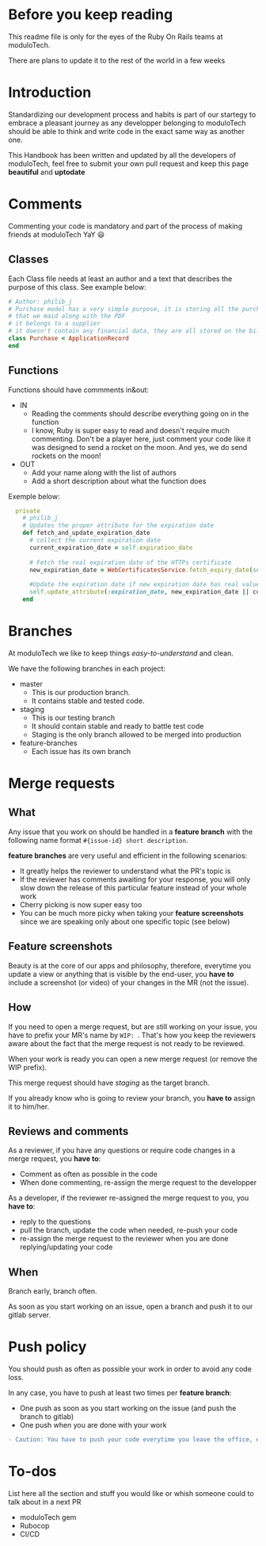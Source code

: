 # Before you keep reading

This readme file is only for the eyes of the Ruby On Rails teams at moduloTech.

There are plans to update it to the rest of the world in a few weeks

# Introduction

Standardizing our development process and habits is part of our startegy to embrace a pleasant journey as any developper belonging to moduloTech should be able to think and write code in the exact same way as another one.

This Handbook has been written and updated by all the developers of moduloTech, feel free to submit your own pull request and keep this page **beautiful** and **uptodate**

# Comments

Commenting your code is mandatory and part of the process of making friends at moduloTech YaY 😃 

## Classes

Each Class file needs at least an author and a text that describes the purpose of this class. See example below:

````ruby
# Author: philib_j
# Purchase model has a very simple purpose, it is storing all the purchases
# that we maid along with the PDF
# it belongs to a supplier
# it doesn't contain any financial data, they are all stored on the bill object
class Purchase < ApplicationRecord
end
````

## Functions

Functions should have commments in&out:
* IN
  * Reading the comments should describe everything going on in the function
  * I know, Ruby is super easy to read and doesn't require much commenting. Don't be a player here, just comment your code like it was designed to send a rocket on the moon. And yes, we do send rockets on the moon!
* OUT
  * Add your name along with the list of authors
  * Add a short description about what the function does
  
Exemple below:

````ruby
  private
    # philib_j
    # Updates the proper attribute for the expiration date
    def fetch_and_update_expiration_date
      # collect the current expiration date
      current_expiration_date = self.expiration_date
      
      # Fetch the real expiration date of the HTTPs certificate
      new_expiration_date = WebCertificatesService.fetch_expiry_date(self.url)
      
      #Update the expiration date if new expiration date has real value or keep the old one
      self.update_attribute(:expiration_date, new_expiration_date || current_expiration_date)
    end
````

# Branches

At moduloTech we like to keep things *easy-to-understand* and clean.

We have the following branches in each project:
  * master
    * This is our production branch.
    * It contains stable and tested code.
  * staging
    * This is our testing branch
    * It should contain stable and ready to battle test code
    * Staging is the only branch allowed to be merged into production
  * feature-branches
    * Each issue has its own branch

# Merge requests
## What

Any issue that you work on should be handled in a **feature branch** with the following name format `#{issue-id} short description`.

**feature branches** are very useful and efficient in the following scenarios:
  * It greatly helps the reviewer to understand what the PR's topic is
  * If the reviewer has comments awaiting for your response, you will only slow down the release of this particular feature instead of your whole work
  * Cherry picking is now super easy too
  * You can be much more picky when taking your **feature screenshots** since we are speaking only about one specific topic (see below)

## Feature screenshots

Beauty is at the core of our apps and philosophy, therefore, everytime you update a view or anything that is visible by the end-user, you **have to** include a screenshot (or video) of your changes in the MR (not the issue).

## How

If you need to open a merge request, but are still working on your issue, you have to prefix your MR's name by `WIP: `. That's how you keep the reviewers aware about the fact that the merge request is not ready to be reviewed.

When your work is ready you can open a new merge request (or remove the WIP prefix).

This merge request should have *staging* as the target branch.

If you already know who is going to review your branch, you **have to** assign it to him/her.

## Reviews and comments

As a reviewer, if you have any questions or require code changes in a merge request, you **have to**:
* Comment as often as possible in the code
* When done commenting, re-assign the merge request to the developper

As a developer, if the reviewer re-assigned the merge request to you, you **have to**:
* reply to the questions
* pull the branch, update the code when needed, re-push your code
* re-assign the merge request to the reviewer when you are done replying/updating your code

## When

Branch early, branch often.

As soon as you start working on an issue, open a branch and push it to our gitlab server.

# Push policy

You should push as often as possible your work in order to avoid any code loss.

In any case, you have to push at least two times per **feature branch**:
* One push as soon as you start working on the issue (and push the branch to gitlab)
* One push when you are done with your work

```diff
- Caution: You have to push your code everytime you leave the office, especially at the end of the day.
```

# To-dos

List here all the section and stuff you would like or whish someone could to talk about in a next PR

* moduloTech gem
* Rubocop
* CI/CD
